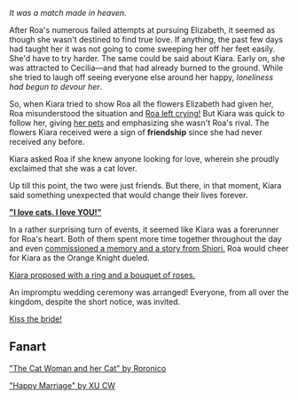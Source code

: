 <!-- title: The Cat and The Cat Woman -->
<!-- relationship: Marriage -->

_It was a match made in heaven._

After Roa's numerous failed attempts at pursuing Elizabeth, it seemed as though she wasn't destined to find true love. If anything, the past few days had taught her it was not going to come sweeping her off her feet easily. She'd have to try harder. The same could be said about Kiara. Early on, she was attracted to Cecilia—and that had already burned to the ground. While she tried to laugh off seeing everyone else around her happy, _loneliness had begun to devour her_.

So, when Kiara tried to show Roa all the flowers Elizabeth had given her, Roa misunderstood the situation and [Roa left crying!](https://youtu.be/m2OG5auudrQ?t=5845) But Kiara was quick to follow her, giving [her pets](https://youtu.be/m2OG5auudrQ?t=5878) and emphasizing she wasn't Roa's rival. The flowers Kiara received were a sign of **friendship** since she had never received any before.

Kiara asked Roa if she knew anyone looking for love, wherein she proudly exclaimed that she was a cat lover.

Up till this point, the two were just friends. But there, in that moment, Kiara said something unexpected that would change their lives forever.

[**"I love cats. I love YOU!"**](#embed:https://www.youtube.com/live/ngfdLbrpeM4?t=6475)

In a rather surprising turn of events, it seemed like Kiara was a forerunner for Roa's heart. Both of them spent more time together throughout the day and even [commissioned a memory and a story from Shiori.](https://youtu.be/m2OG5auudrQ?t=10472) Roa would cheer for Kiara as the Orange Knight dueled.

[Kiara proposed with a ring and a bouquet of roses.](#embed:https://www.youtube.com/live/m2OG5auudrQ?t=12662)

An impromptu wedding ceremony was arranged! Everyone, from all over the kingdom, despite the short notice, was invited.

[Kiss the bride!](#embed:https://www.youtube.com/live/m2OG5auudrQ?t=13014s)

## Fanart

["The Cat Woman and her Cat" by Roronico](https://x.com/roronico1512/status/1936422814145458405)

<!-- bijou, shiori, cecilia, ina, liz, calli -->

["Happy Marriage" by XU CW](https://x.com/2H2xO2is2H2O/status/1921234158640107818)

